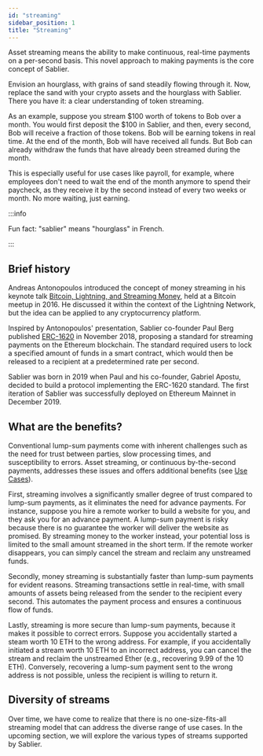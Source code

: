```yaml
---
id: "streaming"
sidebar_position: 1
title: "Streaming"
---
```


Asset streaming means the ability to make continuous, real-time payments on a per-second basis. This novel approach to
making payments is the core concept of Sablier.

Envision an hourglass, with grains of sand steadily flowing through it. Now, replace the sand with your crypto assets
and the hourglass with Sablier. There you have it: a clear understanding of token streaming.

As an example, suppose you stream \$100 worth of tokens to Bob over a month. You would first deposit the \$100 in
Sablier, and then, every second, Bob will receive a fraction of those tokens. Bob will be earning tokens in real time.
At the end of the month, Bob will have received all funds. But Bob can already withdraw the funds that have already been
streamed during the month.

This is especially useful for use cases like payroll, for example, where employees don't need to wait the end of the
month anymore to spend their paycheck, as they receive it by the second instead of every two weeks or month. No more
waiting, just earning.

:::info

Fun fact: "sablier" means "hourglass" in French.

:::

## Brief history

Andreas Antonopoulos introduced the concept of money streaming in his keynote talk
[Bitcoin, Lightning, and Streaming Money](https://www.youtube.com/watch?v=gF_ZQ_eijPs), held at a Bitcoin meetup
in 2016. He discussed it within the context of the Lightning Network, but the idea can be applied to any cryptocurrency
platform.

Inspired by Antonopoulos' presentation, Sablier co-founder Paul Berg published
[ERC-1620](https://eips.ethereum.org/EIPS/eip-1620) in November 2018, proposing a standard for streaming payments on the
Ethereum blockchain. The standard required users to lock a specified amount of funds in a smart contract, which would
then be released to a recipient at a predetermined rate per second.

Sablier was born in 2019 when Paul and his co-founder, Gabriel Apostu, decided to build a protocol implementing the
ERC-1620 standard. The first iteration of Sablier was successfully deployed on Ethereum Mainnet in December 2019.

## What are the benefits?

Conventional lump-sum payments come with inherent challenges such as the need for trust between parties, slow processing
times, and susceptibility to errors. Asset streaming, or continuous by-the-second payments, addresses these issues and
offers additional benefits (see [Use Cases](/concepts/use-cases)).

First, streaming involves a significantly smaller degree of trust compared to lump-sum payments, as it eliminates the
need for advance payments. For instance, suppose you hire a remote worker to build a website for you, and they ask you
for an advance payment. A lump-sum payment is risky because there is no guarantee the worker will deliver the website as
promised. By streaming money to the worker instead, your potential loss is limited to the small amount streamed in the
short term. If the remote worker disappears, you can simply cancel the stream and reclaim any unstreamed funds.

Secondly, money streaming is substantially faster than lump-sum payments for evident reasons. Streaming transactions
settle in real-time, with small amounts of assets being released from the sender to the recipient every second. This
automates the payment process and ensures a continuous flow of funds.

Lastly, streaming is more secure than lump-sum payments, because it makes it possible to correct errors. Suppose you
accidentally started a steam worth 10 ETH to the wrong address. For example, if you accidentally initiated a stream
worth 10 ETH to an incorrect address, you can cancel the stream and reclaim the unstreamed Ether (e.g., recovering 9.99
of the 10 ETH). Conversely, recovering a lump-sum payment sent to the wrong address is not possible, unless the
recipient is willing to return it.

## Diversity of streams

Over time, we have come to realize that there is no one-size-fits-all streaming model that can address the diverse range
of use cases. In the upcoming section, we will explore the various types of streams supported by Sablier.
